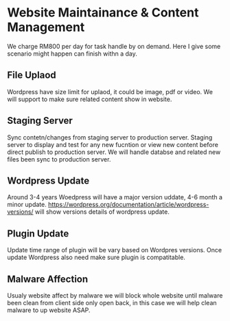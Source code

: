 # Website Maintainance & Content Management
We charge RM800 per day for task handle by on demand. Here I give some scenario might happen can finish withn a day.


## File Uplaod
Wordpress have size limit for uplaod, it could be image, pdf or video. We will support to make sure related content show in website.

## Staging Server
Sync contetn/changes from staging server to production server. Staging server to display and test for any new fucntion or view new content before direct publish to production server. We will handle databse and related new files been sync to production server.


## Wordpress Update
Around 3-4 years Woedpress will have a major version uddate, 4-6 month a minor update. https://wordpress.org/documentation/article/wordpress-versions/ will show versions details of wordpress update.

## Plugin Update
Update time range of plugin will be vary based on Wordpres versions. Once update Wordpress also need make sure plugin is compatitable.

## Malware Affection
Usualy website affect by malware we will block whole website until malware been clean from client side only open back, in this case we will help clean malware to up website ASAP.






